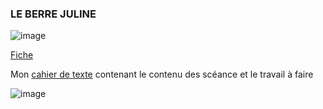 ### LE BERRE JULINE 

![image](https://github.com/user-attachments/assets/4ea4016d-3da3-47f3-a7d2-0afbee6317a0)

[Fiche](./Doc/Fiche.md)

Mon [cahier de texte](https://ericecmorlaix.github.io/1SI_2024-2025/) contenant le contenu des scéance et le travail à faire 

![image](https://static.wixstatic.com/media/557f79_7cbdd28074e84e4882ec9314f46d5fb0~mv2.jpeg/v1/fill/w_1024,h_768,al_c,q_90/557f79_7cbdd28074e84e4882ec9314f46d5fb0~mv2.webp)
